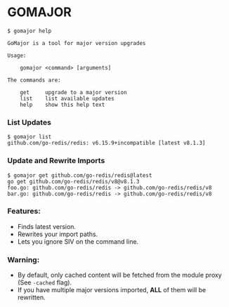 # GOMAJOR

```
$ gomajor help

GoMajor is a tool for major version upgrades

Usage:

    gomajor <command> [arguments]

The commands are:

    get     upgrade to a major version
    list    list available updates
    help    show this help text
```

### List Updates

```
$ gomajor list
github.com/go-redis/redis: v6.15.9+incompatible [latest v8.1.3]
```

### Update and Rewrite Imports

```
$ gomajor get github.com/go-redis/redis@latest
go get github.com/go-redis/redis/v8@v8.1.3
foo.go: github.com/go-redis/redis -> github.com/go-redis/redis/v8
bar.go: github.com/go-redis/redis -> github.com/go-redis/redis/v8
```

### Features:

* Finds latest version.
* Rewrites your import paths.
* Lets you ignore SIV on the command line.

### Warning:

* By default, only cached content will be fetched from the module proxy (See `-cached` flag).
* If you have multiple major versions imported, **ALL** of them will be rewritten.